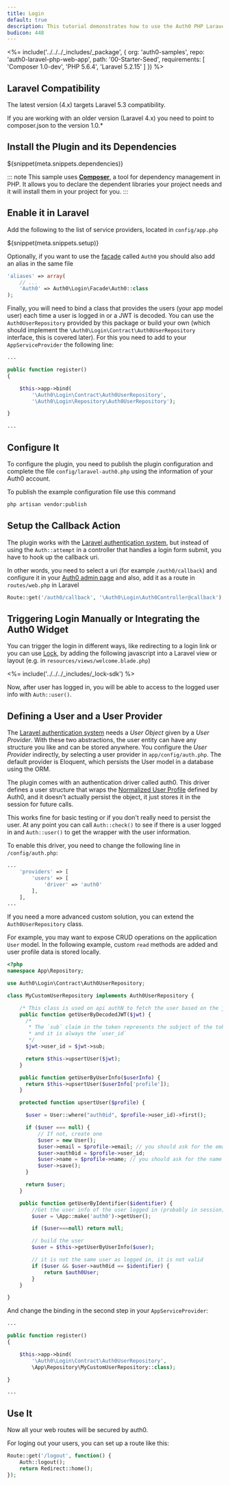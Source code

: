 ```yaml
---
title: Login
default: true
description: This tutorial demonstrates how to use the Auth0 PHP Laravel SDK to add authentication and authorization to your web app.
budicon: 448
---
```


<%= include('../../../_includes/_package', {
  org: 'auth0-samples',
  repo: 'auth0-laravel-php-web-app',
  path: '00-Starter-Seed',
  requirements: [
    'Composer 1.0-dev',
    'PHP 5.6.4',
    'Laravel 5.2.15'
  ]
}) %>

## Laravel Compatibility

The latest version (4.x) targets Laravel 5.3 compatibility.

If you are working with an older version (Laravel 4.x) you need to point to composer.json to the version 1.0.*

## Install the Plugin and its Dependencies

${snippet(meta.snippets.dependencies)}

::: note
This sample uses **[Composer](https://getcomposer.org/doc/00-intro.md)**, a tool for dependency management in PHP. It allows you to declare the dependent libraries your project needs and it will install them in your project for you.
:::

## Enable it in Laravel

Add the following to the list of service providers, located in `config/app.php`

${snippet(meta.snippets.setup)}

Optionally, if you want to use the [facade](http://laravel.com/docs/facades) called `Auth0` you should also add an alias in the same file

```php
'aliases' => array(
    // ...
    'Auth0' => Auth0\Login\Facade\Auth0::class
);
```

Finally, you will need to bind a class that provides the users (your app model user) each time a user is logged in or a JWT is decoded. You can use the `Auth0UserRepository` provided by this package or build your own (which should implement the `\Auth0\Login\Contract\Auth0UserRepository` interface, this is covered later).
For this you need to add to your `AppServiceProvider` the following line:

```php
...

public function register()
{

    $this->app->bind(
        '\Auth0\Login\Contract\Auth0UserRepository',
        '\Auth0\Login\Repository\Auth0UserRepository');

}

...
```

## Configure It

To configure the plugin, you need to publish the plugin configuration and complete the file `config/laravel-auth0.php` using the information of your Auth0 account.

To publish the example configuration file use this command

```bash
php artisan vendor:publish
```

## Setup the Callback Action

The plugin works with the [Laravel authentication system](https://laravel.com/docs/5.3/authentication), but instead of using the `Auth::attempt` in a controller that handles a login form submit, you have to hook up the callback uri.

In other words, you need to select a uri (for example `/auth0/callback`) and configure it in your [Auth0 admin page](${manage_url}/#/applications) and also, add it as a route in `routes/web.php` in Laravel

```php
Route::get('/auth0/callback', '\Auth0\Login\Auth0Controller@callback');
```

## Triggering Login Manually or Integrating the Auth0 Widget

You can trigger the login in different ways, like redirecting to a login link or you can use [Lock](/lock), by adding the following javascript into a Laravel view or layout (e.g. in `resources/views/welcome.blade.php`)

<%= include('../../../_includes/_lock-sdk') %>

Now, after user has logged in, you will be able to access to the logged user info with `Auth::user()`.

## Defining a User and a User Provider

The [Laravel authentication system](https://laravel.com/docs/5.3/authentication) needs a *User Object* given by a *User Provider*. With these two abstractions, the user entity can have any structure you like and can be stored anywhere. You configure the *User Provider* indirectly, by selecting a user provider in `app/config/auth.php`. The default provider is Eloquent, which persists the User model in a database using the ORM.

The plugin comes with an authentication driver called auth0. This driver defines a user structure that wraps the [Normalized User Profile](/user-profile) defined by Auth0, and it doesn't actually persist the object, it just stores it in the session for future calls.

This works fine for basic testing or if you don't really need to persist the user. At any point you can call `Auth::check()` to see if there is a user logged in and `Auth::user()` to get the wrapper with the user information.

To enable this driver, you need to change the following line in `/config/auth.php`:

```php
...
    'providers' => [
        'users' => [
            'driver' => 'auth0'
        ],
    ],
...
```

If you need a more advanced custom solution, you can extend the `Auth0UserRepository` class.

For example, you may want to expose CRUD operations on the application `User` model. In the following
example, custom `read` methods are added and user profile data is stored locally.

```php
<?php
namespace App\Repository;

use Auth0\Login\Contract\Auth0UserRepository;

class MyCustomUserRepository implements Auth0UserRepository {

    /* This class is used on api authN to fetch the user based on the jwt.*/
    public function getUserByDecodedJWT($jwt) {
      /*
       * The `sub` claim in the token represents the subject of the token
       * and it is always the `user_id`
       */
      $jwt->user_id = $jwt->sub;

      return $this->upsertUser($jwt);
    }

    public function getUserByUserInfo($userInfo) {
      return $this->upsertUser($userInfo['profile']);
    }

    protected function upsertUser($profile) {

      $user = User::where("auth0id", $profile->user_id)->first();

      if ($user === null) {
          // If not, create one
          $user = new User();
          $user->email = $profile->email; // you should ask for the email scope
          $user->auth0id = $profile->user_id;
          $user->name = $profile->name; // you should ask for the name scope
          $user->save();
      }

      return $user;
    }

    public function getUserByIdentifier($identifier) {
        //Get the user info of the user logged in (probably in session)
        $user = \App::make('auth0')->getUser();

        if ($user===null) return null;

        // build the user
        $user = $this->getUserByUserInfo($user);

        // it is not the same user as logged in, it is not valid
        if ($user && $user->auth0id == $identifier) {
            return $auth0User;
        }
    }

}
```

And change the binding in the second step in your `AppServiceProvider`:

```php
...

public function register()
{

    $this->app->bind(
        '\Auth0\Login\Contract\Auth0UserRepository',
        \App\Repository\MyCustomUserRepository::class);

}

...
```

## Use It

Now all your web routes will be secured by auth0.

For loging out your users, you can set up a route like this:

```php
Route::get('/logout', function() {
    Auth::logout();
    return Redirect::home();
});
```
